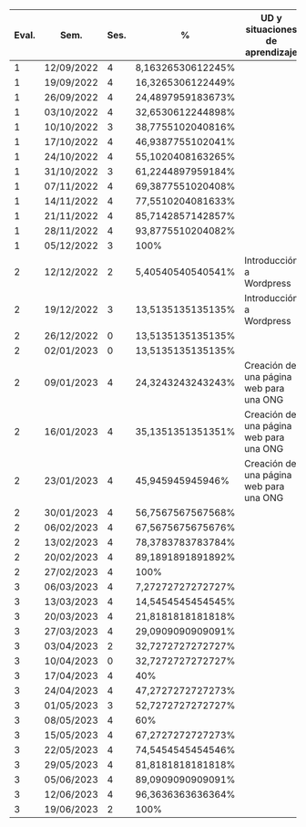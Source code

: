 | Eval. | Sem.       | Ses. | %                 | UD y situaciones de aprendizaje         |
| ----- | ---------- | ---- | ----------------- | --------------------------------------- |
| 1     | 12/09/2022 | 4    | 8,16326530612245% |                                         |
| 1     | 19/09/2022 | 4    | 16,3265306122449% |                                         |
| 1     | 26/09/2022 | 4    | 24,4897959183673% |                                         |
| 1     | 03/10/2022 | 4    | 32,6530612244898% |                                         |
| 1     | 10/10/2022 | 3    | 38,7755102040816% |                                         |
| 1     | 17/10/2022 | 4    | 46,9387755102041% |                                         |
| 1     | 24/10/2022 | 4    | 55,1020408163265% |                                         |
| 1     | 31/10/2022 | 3    | 61,2244897959184% |                                         |
| 1     | 07/11/2022 | 4    | 69,3877551020408% |                                         |
| 1     | 14/11/2022 | 4    | 77,5510204081633% |                                         |
| 1     | 21/11/2022 | 4    | 85,7142857142857% |                                         |
| 1     | 28/11/2022 | 4    | 93,8775510204082% |                                         |
| 1     | 05/12/2022 | 3    | 100%              |                                         |
| 2     | 12/12/2022 | 2    | 5,40540540540541% | Introducción a Wordpress                |
| 2     | 19/12/2022 | 3    | 13,5135135135135% | Introducción a Wordpress                |
| 2     | 26/12/2022 | 0    | 13,5135135135135% |                                         |
| 2     | 02/01/2023 | 0    | 13,5135135135135% |                                         |
| 2     | 09/01/2023 | 4    | 24,3243243243243% | Creación de una página web para una ONG |
| 2     | 16/01/2023 | 4    | 35,1351351351351% | Creación de una página web para una ONG |
| 2     | 23/01/2023 | 4    | 45,945945945946%  | Creación de una página web para una ONG |
| 2     | 30/01/2023 | 4    | 56,7567567567568% |                                         |
| 2     | 06/02/2023 | 4    | 67,5675675675676% |                                         |
| 2     | 13/02/2023 | 4    | 78,3783783783784% |                                         |
| 2     | 20/02/2023 | 4    | 89,1891891891892% |                                         |
| 2     | 27/02/2023 | 4    | 100%              |                                         |
| 3     | 06/03/2023 | 4    | 7,27272727272727% |                                         |
| 3     | 13/03/2023 | 4    | 14,5454545454545% |                                         |
| 3     | 20/03/2023 | 4    | 21,8181818181818% |                                         |
| 3     | 27/03/2023 | 4    | 29,0909090909091% |                                         |
| 3     | 03/04/2023 | 2    | 32,7272727272727% |                                         |
| 3     | 10/04/2023 | 0    | 32,7272727272727% |                                         |
| 3     | 17/04/2023 | 4    | 40%               |                                         |
| 3     | 24/04/2023 | 4    | 47,2727272727273% |                                         |
| 3     | 01/05/2023 | 3    | 52,7272727272727% |                                         |
| 3     | 08/05/2023 | 4    | 60%               |                                         |
| 3     | 15/05/2023 | 4    | 67,2727272727273% |                                         |
| 3     | 22/05/2023 | 4    | 74,5454545454546% |                                         |
| 3     | 29/05/2023 | 4    | 81,8181818181818% |                                         |
| 3     | 05/06/2023 | 4    | 89,0909090909091% |                                         |
| 3     | 12/06/2023 | 4    | 96,3636363636364% |                                         |
| 3     | 19/06/2023 | 2    | 100%              |                                         |
